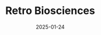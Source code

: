 ---  
layout: startup_page  
title: "Retro Biosciences"  
id: "retro.bio"  
permalink: "/retrobiosciencesretro.bio01242025/"  
website: "https://www.retro.bio/"  
funding_round: "Series A"  
funding_amount: "$1B"  
investors: "Sam Altman"  
about: "Retro Biosciences is a biotech startup focused on extending human lifespan by targeting diseases like Alzheimer's. They aim to develop drugs that allow humans to live 10 years beyond a healthy lifespan and are utilizing AI-assisted modeling to advance their research."  
markets: "Biotech, Longevity, Therapeutics, Biopharma, Health Care"  
hq: "Redwood City, California, United States"  
founded_year: "2021"  
linkedin: "https://www.linkedin.com/company/retro-biosciences"  
twitter: "https://twitter.com/RetroBio"  
instagram: ""  
facebook: ""  
crunchbase: "https://www.crunchbase.com/organization/retro-biosciences"  
pitchbook: ""  

date_display: "24-Jan-2025"  
date: "2025-01-24"

# SEO Optimization  
meta_title: "Retro Biosciences - Series A Funding ($1B)"  
meta_description: "Retro Biosciences, Retro Biosciences is a biotech startup focused on extending human lifespan by targeting diseases like Alzheimer's. They aim to develop drugs that allo..."  
meta_keywords: "Retro Biosciences, Biotech, Longevity, Therapeutics, Biopharma, Health Care, Series A funding"  
canonical_url: "https://startup.projectstartups.com/retrobiosciencesretro.bio01242025/"  
---